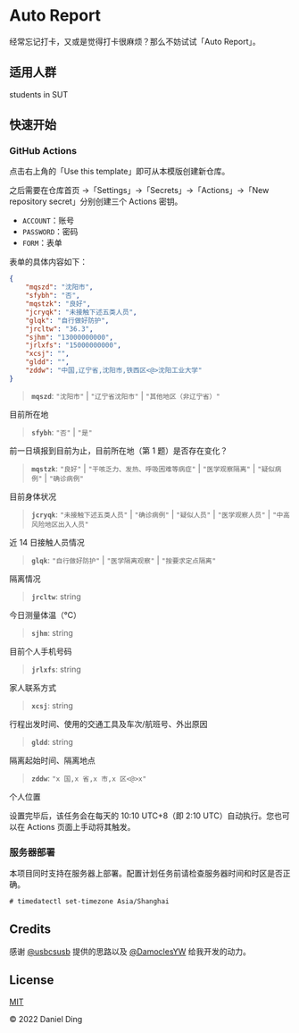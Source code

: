 # Auto Report

经常忘记打卡，又或是觉得打卡很麻烦？那么不妨试试「Auto Report」。

## 适用人群

students in SUT

## 快速开始

### GitHub Actions

点击右上角的「Use this template」即可从本模版创建新仓库。

之后需要在仓库首页 ->「Settings」->「Secrets」->「Actions」->「New repository secret」分别创建三个 Actions 密钥。

- `ACCOUNT`：账号
- `PASSWORD`：密码
- `FORM`：表单

表单的具体内容如下：

```json
{
    "mqszd": "沈阳市",
    "sfybh": "否",
    "mqstzk": "良好",
    "jcryqk": "未接触下述五类人员",
    "glqk": "自行做好防护",
    "jrcltw": "36.3",
    "sjhm": "13000000000",
    "jrlxfs": "15000000000",
    "xcsj": "",
    "gldd": "",
    "zddw": "中国,辽宁省,沈阳市,铁西区<@>沈阳工业大学"
}
```

> **`mqszd`**: `"沈阳市"` | `"辽宁省沈阳市"` | `"其他地区（非辽宁省）"`

目前所在地

> **`sfybh`**: `"否"` | `"是"`

前一日填报到目前为止，目前所在地（第 1 题）是否存在变化？

> **`mqstzk`**: `"良好"` | `"干咳乏力、发热、呼吸困难等病症"` | `"医学观察隔离"` | `"疑似病例"` | `"确诊病例"`

目前身体状况

> **`jcryqk`**: `"未接触下述五类人员"` | `"确诊病例"` | `"疑似人员"` | `"医学观察人员"` | `"中高风险地区出入人员"`

近 14 日接触人员情况

> **`glqk`**: `"自行做好防护"` | `"医学隔离观察"` | `"按要求定点隔离"`

隔离情况

> **`jrcltw`**: string

今日测量体温（℃）

> **`sjhm`**: string

目前个人手机号码

> **`jrlxfs`**: string

家人联系方式

> **`xcsj`**: string

行程出发时间、使用的交通工具及车次/航班号、外出原因

> **`gldd`**: string

隔离起始时间、隔离地点

> **`zddw`**: `"x 国,x 省,x 市,x 区<@>x"`

个人位置

设置完毕后，该任务会在每天的 10:10 UTC+8（即 2:10 UTC）自动执行。您也可以在 Actions 页面上手动将其触发。

### 服务器部署

本项目同时支持在服务器上部署。配置计划任务前请检查服务器时间和时区是否正确。

```shell-session
# timedatectl set-timezone Asia/Shanghai
```

## Credits

感谢 [@usbcsusb](https://github.com/usbcsusb) 提供的思路以及 [@DamoclesYW](https://github.com/DamoclesYW) 给我开发的动力。

## License

[MIT](https://github.com/BioniCosmos/auto-report/blob/master/LICENSE)

© 2022 Daniel Ding
